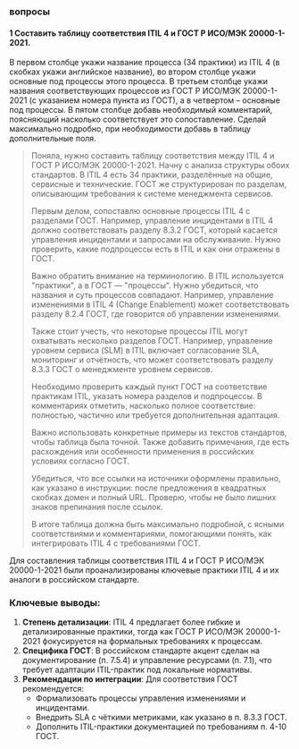 ### вопросы
#### 1 Составить таблицу соответствия ITIL 4 и ГОСТ Р ИСО/МЭК 20000-1-2021.
В первом столбце укажи название процесса (34 практики) из ITIL 4 (в скобках укажи английское название), во втором столбце укажи основные под процессы этого процесса. 
В третьем столбце укажи названия соответствующих процессов из ГОСТ Р ИСО/МЭК 20000-1-2021 (с указанием номера пункта из ГОСТ), а в четвертом – основные под процессы. В пятом столбце добавь необходимый комментарий, поясняющий насколько соответствует это сопоставление.  Сделай максимально подробно, при необходимости добавь в таблицу дополнительные поля.   


<blockquote>
Поняла, нужно составить таблицу соответствия между ITIL 4 и ГОСТ Р ИСО/МЭК 20000-1-2021. Начну с анализа структуры обоих стандартов. В ITIL 4 есть 34 практики, разделённые на общие, сервисные и технические. ГОСТ же структурирован по разделам, описывающим требования к системе менеджмента сервисов.

Первым делом, сопоставлю основные процессы ITIL 4 с разделами ГОСТ. Например, управление инцидентами в ITIL 4 должно соответствовать разделу 8.3.2 ГОСТ, который касается управления инцидентами и запросами на обслуживание. Нужно проверить, какие подпроцессы есть в ITIL и как они отражены в ГОСТ.

Важно обратить внимание на терминологию. В ITIL используется "практики", а в ГОСТ — "процессы". Нужно убедиться, что названия и суть процессов совпадают. Например, управление изменениями в ITIL 4 (Change Enablement) может соответствовать разделу 8.2.4 ГОСТ, где говорится об управлении изменениями.

Также стоит учесть, что некоторые процессы ITIL могут охватывать несколько разделов ГОСТ. Например, управление уровнем сервиса (SLM) в ITIL включает согласование SLA, мониторинг и отчётность, что может соответствовать разделу 8.3.3 ГОСТ о менеджменте уровнем сервисов.

Необходимо проверить каждый пункт ГОСТ на соответствие практикам ITIL, указать номера разделов и подпроцессы. В комментариях отметить, насколько полное соответствие: полностью, частично или требуется дополнительная адаптация.

Важно использовать конкретные примеры из текстов стандартов, чтобы таблица была точной. Также добавить примечания, где есть расхождения или особенности применения в российских условиях согласно ГОСТ.

Убедиться, что все ссылки на источники оформлены правильно, как указано в инструкции: после предложения в квадратных скобках домен и полный URL. Проверю, чтобы не было лишних знаков препинания после ссылок.

В итоге таблица должна быть максимально подробной, с ясными соответствиями и комментариями, помогающими понять, как интегрировать ITIL 4 с требованиями ГОСТ.
</blockquote>

Для составления таблицы соответствия ITIL 4 и ГОСТ Р ИСО/МЭК 20000-1-2021 были проанализированы ключевые практики ITIL 4 и их аналоги в российском стандарте. 
### Ключевые выводы:
1. **Степень детализации**: ITIL 4 предлагает более гибкие и детализированные практики, тогда как ГОСТ Р ИСО/МЭК 20000-1-2021 фокусируется на формальных требованиях к процессам.
2. **Специфика ГОСТ**: В российском стандарте акцент сделан на документирование (п. 7.5.4) и управление ресурсами (п. 7.1), что требует адаптации ITIL-практик под локальные нормативы.
3. **Рекомендации по интеграции**: Для соответствия ГОСТ рекомендуется:
   - Формализовать процессы управления изменениями и инцидентами.
   - Внедрить SLA с чёткими метриками, как указано в п. 8.3.3 ГОСТ.
   - Дополнить ITIL-практики документацией по требованиям п. 4-10 ГОСТ.
  
  
